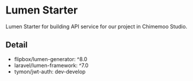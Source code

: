 # Lumen Starter

Lumen Starter for building API service for our project in Chimemoo Studio.  

## Detail
- flipbox/lumen-generator: ^8.0
- laravel/lumen-framework: ^7.0
- tymon/jwt-auth: dev-develop
